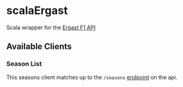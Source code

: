 # scalaErgast
Scala wrapper for the [Ergast F1 API](http://ergast.com/mrd/)

## Available Clients

### Season List
This seasons client matches up to the `/seasons` [endpoint](http://ergast.com/mrd/methods/seasons/) on the api.
